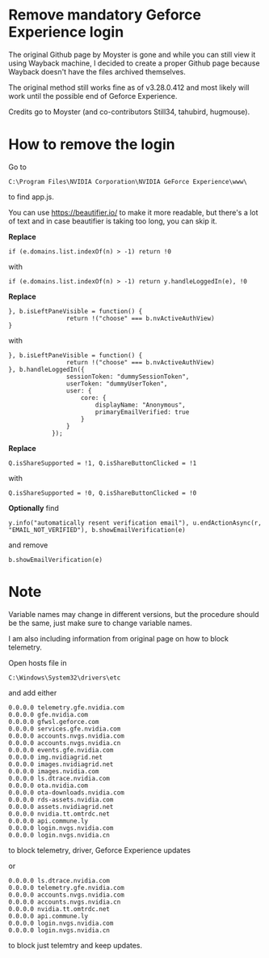 # Remove mandatory Geforce Experience login

The original Github page by Moyster is gone and while you can still view it using Wayback machine, I decided to create a proper Github page because Wayback doesn't have the files archived themselves.

The original method still works fine as of v3.28.0.412 and most likely will work until the possible end of Geforce Experience.

Credits go to Moyster (and co-contributors Still34, tahubird, hugmouse).

# How to remove the login

Go to

```
C:\Program Files\NVIDIA Corporation\NVIDIA GeForce Experience\www\
```

to find app.js.

You can use https://beautifier.io/ to make it more readable, but there's a lot of text and in case beautifier is taking too long, you can skip it.

**Replace**

```
if (e.domains.list.indexOf(n) > -1) return !0
```

with

```
if (e.domains.list.indexOf(n) > -1) return y.handleLoggedIn(e), !0
```

**Replace**

```
}, b.isLeftPaneVisible = function() {
                return !("choose" === b.nvActiveAuthView)
}
```

with

```
}, b.isLeftPaneVisible = function() {
                return !("choose" === b.nvActiveAuthView)
}, b.handleLoggedIn({
                sessionToken: "dummySessionToken",
                userToken: "dummyUserToken",
                user: {
                    core: {
                        displayName: "Anonymous",
                        primaryEmailVerified: true
                    }
                }
            });
```

**Replace**

```
Q.isShareSupported = !1, Q.isShareButtonClicked = !1
```

with

```
Q.isShareSupported = !0, Q.isShareButtonClicked = !0
```

**Optionally** find

```
y.info("automatically resent verification email"), u.endActionAsync(r, "EMAIL_NOT_VERIFIED"), b.showEmailVerification(e)
```

and remove

```
b.showEmailVerification(e)
```

# Note
Variable names may change in different versions, but the procedure should be the same, just make sure to change variable names.

I am also including information from original page on how to block telemetry.

Open hosts file in

```
C:\Windows\System32\drivers\etc
```

and add either

```
0.0.0.0 telemetry.gfe.nvidia.com
0.0.0.0 gfe.nvidia.com
0.0.0.0 gfwsl.geforce.com
0.0.0.0 services.gfe.nvidia.com
0.0.0.0 accounts.nvgs.nvidia.com
0.0.0.0 accounts.nvgs.nvidia.cn
0.0.0.0 events.gfe.nvidia.com
0.0.0.0 img.nvidiagrid.net
0.0.0.0 images.nvidiagrid.net
0.0.0.0 images.nvidia.com
0.0.0.0 ls.dtrace.nvidia.com
0.0.0.0 ota.nvidia.com
0.0.0.0 ota-downloads.nvidia.com
0.0.0.0 rds-assets.nvidia.com
0.0.0.0 assets.nvidiagrid.net
0.0.0.0 nvidia.tt.omtrdc.net
0.0.0.0 api.commune.ly
0.0.0.0 login.nvgs.nvidia.com
0.0.0.0 login.nvgs.nvidia.cn
```

to block telemetry, driver, Geforce Experience updates

or

```
0.0.0.0 ls.dtrace.nvidia.com
0.0.0.0 telemetry.gfe.nvidia.com
0.0.0.0 accounts.nvgs.nvidia.com
0.0.0.0 accounts.nvgs.nvidia.cn
0.0.0.0 nvidia.tt.omtrdc.net
0.0.0.0 api.commune.ly
0.0.0.0 login.nvgs.nvidia.com
0.0.0.0 login.nvgs.nvidia.cn
```

to block just telemtry and keep updates.

